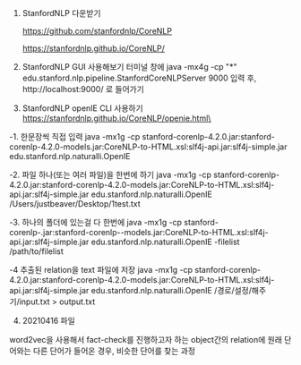 1. StanfordNLP 다운받기

    https://github.com/stanfordnlp/CoreNLP

    https://stanfordnlp.github.io/CoreNLP/

2. StanfordNLP GUI 사용해보기
터미널 창에
    java -mx4g -cp "*" edu.stanford.nlp.pipeline.StanfordCoreNLPServer 9000
입력 후, http://localhost:9000/ 로 들어가기

3. StanfordNLP openIE CLI 사용하기
https://stanfordnlp.github.io/CoreNLP/openie.html\

-1. 한문장씩 직접 입력
    java -mx1g -cp stanford-corenlp-4.2.0.jar:stanford-corenlp-4.2.0-models.jar:CoreNLP-to-HTML.xsl:slf4j-api.jar:slf4j-simple.jar edu.stanford.nlp.naturalli.OpenIE

-2. 파일 하나(또는 여러 파일)을 한번에 하기
    java -mx1g -cp stanford-corenlp-4.2.0.jar:stanford-corenlp-4.2.0-models.jar:CoreNLP-to-HTML.xsl:slf4j-api.jar:slf4j-simple.jar edu.stanford.nlp.naturalli.OpenIE /Users/justbeaver/Desktop/1test.txt

-3. 하나의 폴더에 있는걸 다 한번에
    java -mx1g -cp stanford-corenlp-<version>.jar:stanford-corenlp-<version>-models.jar:CoreNLP-to-HTML.xsl:slf4j-api.jar:slf4j-simple.jar edu.stanford.nlp.naturalli.OpenIE  -filelist /path/to/filelist

-4 추출된 relation을 text 파일에 저장
    java -mx1g -cp stanford-corenlp-4.2.0.jar:stanford-corenlp-4.2.0-models.jar:CoreNLP-to-HTML.xsl:slf4j-api.jar:slf4j-simple.jar edu.stanford.nlp.naturalli.OpenIE /경로/설정/해주기/input.txt > output.txt

4. 20210416 파일

word2vec을 사용해서 fact-check를 진행하고자 하는 object간의 relation에 원래 단어와는 다른 단어가 들어온 경우, 비슷한 단어를 찾는 과정